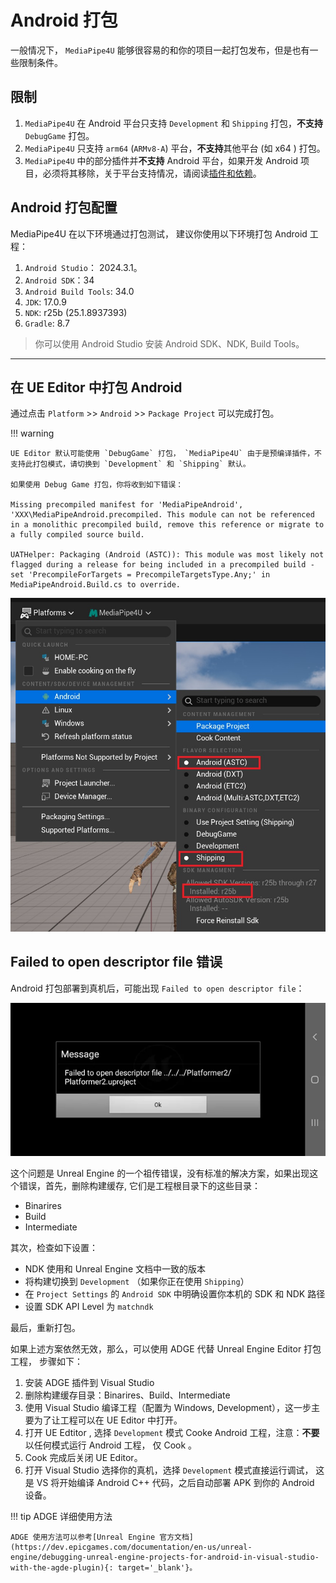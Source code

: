 
# Android 打包

一般情况下， `MediaPipe4U` 能够很容易的和你的项目一起打包发布，但是也有一些限制条件。   

## 限制

1. `MediaPipe4U` 在 Android 平台只支持 `Development` 和 `Shipping` 打包，**不支持** `DebugGame` 打包。
2. `MediaPipe4U` 只支持 `arm64` (`ARMv8-A`) 平台，**不支持**其他平台 (如 x64 ) 打包。
3. `MediaPipe4U` 中的部分插件并**不支持** Android 平台，如果开发 Android 项目，必须将其移除，关于平台支持情况，请阅读[插件和依赖](./plugin_content.md)。


## Android 打包配置

MediaPipe4U 在以下环境通过打包测试， 建议你使用以下环境打包 Android 工程：

1. `Android Studio`： 2024.3.1。   
2. `Android SDK`：34
3. `Android Build Tools`: 34.0
4. `JDK`: 17.0.9
5. `NDK`: r25b (25.1.8937393)
6. `Gradle`: 8.7

> 你可以使用 Android Studio 安装 Android SDK、NDK, Build Tools。
   
---  

## 在 UE Editor 中打包 Android

通过点击 `Platform` >> `Android` >> `Package Project` 可以完成打包。

!!! warning
	
	UE Editor 默认可能使用 `DebugGame` 打包， `MediaPipe4U` 由于是预编译插件，不支持此打包模式，请切换到 `Development` 和 `Shipping` 默认。

	如果使用 Debug Game 打包，你将收到如下错误：   

	Missing precompiled manifest for 'MediaPipeAndroid', 'XXX\MediaPipeAndroid.precompiled. This module can not be referenced in a monolithic precompiled build, remove this reference or migrate to a fully compiled source build.   

	UATHelper: Packaging (Android (ASTC)): This module was most likely not flagged during a release for being included in a precompiled build - set 'PrecompileForTargets = PrecompileTargetsType.Any;' in MediaPipeAndroid.Build.cs to override.



![Android Package](./images/android_package.jpg)


##  Failed to open descriptor file 错误

Android 打包部署到真机后，可能出现 `Failed to open descriptor file`：

![Failed to open descriptor file](./images/failed_to_open_descriptor.webp)

这个问题是 Unreal Engine 的一个祖传错误，没有标准的解决方案，如果出现这个错误，首先，删除构建缓存, 它们是工程根目录下的这些目录：

- Binarires
- Build 
- Intermediate 


其次，检查如下设置：

- NDK 使用和 Unreal Engine 文档中一致的版本
- 将构建切换到 `Development` （如果你正在使用 `Shipping`）
- 在 `Project Settings` 的 `Android SDK` 中明确设置你本机的 SDK 和 NDK 路径
- 设置 SDK API Level 为 `matchndk`

最后，重新打包。


如果上述方案依然无效，那么，可以使用 ADGE 代替 Unreal Engine Editor 打包工程， 步骤如下：   


1. 安装 ADGE 插件到 Visual Studio
2. 删除构建缓存目录：Binarires、Build、Intermediate
3. 使用 Visual Studio 编译工程（配置为 Windows, Development），这一步主要为了让工程可以在 UE Editor 中打开。
4. 打开 UE Edtitor , 选择 `Development` 模式 Cooke Android  工程，注意：**不要**以任何模式运行 Android 工程， 仅 Cook 。
5. Cook 完成后关闭 UE Editor。
6. 打开 Visual Studio 选择你的真机，选择 `Development` 模式直接运行调试， 这是 VS 将开始编译 Android C++ 代码，之后自动部署 APK 到你的 Android 设备。

!!! tip ADGE 详细使用方法
    
    ADGE 使用方法可以参考[Unreal Engine 官方文档](https://dev.epicgames.com/documentation/en-us/unreal-engine/debugging-unreal-engine-projects-for-android-in-visual-studio-with-the-agde-plugin){: target='_blank'}。
